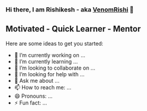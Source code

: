 ### Hi there, I am Rishikesh - aka [VenomRishi](https://github.com/VenomRishi) 👋

## Motivated - Quick Learner - Mentor

Here are some ideas to get you started:

- 🔭 I’m currently working on ...
- 🌱 I’m currently learning ...
- 👯 I’m looking to collaborate on ...
- 🤔 I’m looking for help with ...
- 💬 Ask me about ...
- 📫 How to reach me: ...
- 😄 Pronouns: ...
- ⚡ Fun fact: ...

